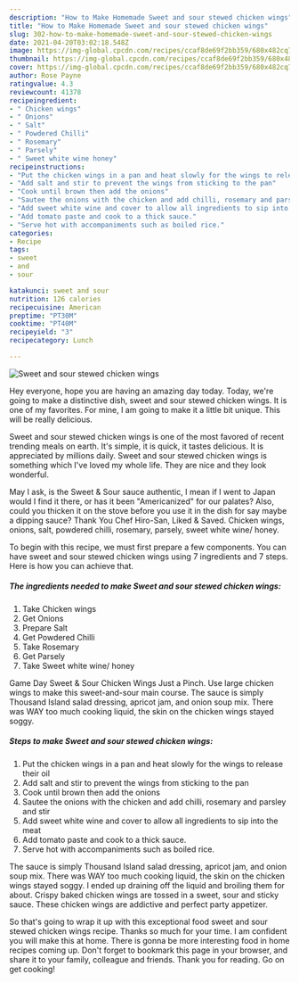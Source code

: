 ```yaml
---
description: "How to Make Homemade Sweet and sour stewed chicken wings"
title: "How to Make Homemade Sweet and sour stewed chicken wings"
slug: 302-how-to-make-homemade-sweet-and-sour-stewed-chicken-wings
date: 2021-04-20T03:02:18.548Z
image: https://img-global.cpcdn.com/recipes/ccaf8de69f2bb359/680x482cq70/sweet-and-sour-stewed-chicken-wings-recipe-main-photo.jpg
thumbnail: https://img-global.cpcdn.com/recipes/ccaf8de69f2bb359/680x482cq70/sweet-and-sour-stewed-chicken-wings-recipe-main-photo.jpg
cover: https://img-global.cpcdn.com/recipes/ccaf8de69f2bb359/680x482cq70/sweet-and-sour-stewed-chicken-wings-recipe-main-photo.jpg
author: Rose Payne
ratingvalue: 4.3
reviewcount: 41378
recipeingredient:
- " Chicken wings"
- " Onions"
- " Salt"
- " Powdered Chilli"
- " Rosemary"
- " Parsely"
- " Sweet white wine honey"
recipeinstructions:
- "Put the chicken wings in a pan and heat slowly for the wings to release their oil"
- "Add salt and stir to prevent the wings from sticking to the pan"
- "Cook until brown then add the onions"
- "Sautee the onions with the chicken and add chilli, rosemary and parsley and stir"
- "Add sweet white wine and cover to allow all ingredients to sip into the meat"
- "Add tomato paste and cook to a thick sauce."
- "Serve hot with accompaniments such as boiled rice."
categories:
- Recipe
tags:
- sweet
- and
- sour

katakunci: sweet and sour 
nutrition: 126 calories
recipecuisine: American
preptime: "PT30M"
cooktime: "PT40M"
recipeyield: "3"
recipecategory: Lunch

---
```



![Sweet and sour stewed chicken wings](https://img-global.cpcdn.com/recipes/ccaf8de69f2bb359/680x482cq70/sweet-and-sour-stewed-chicken-wings-recipe-main-photo.jpg)

Hey everyone, hope you are having an amazing day today. Today, we're going to make a distinctive dish, sweet and sour stewed chicken wings. It is one of my favorites. For mine, I am going to make it a little bit unique. This will be really delicious.

Sweet and sour stewed chicken wings is one of the most favored of recent trending meals on earth. It's simple, it is quick, it tastes delicious. It is appreciated by millions daily. Sweet and sour stewed chicken wings is something which I've loved my whole life. They are nice and they look wonderful.

May I ask, is the Sweet &amp; Sour sauce authentic, I mean if I went to Japan would I find it there, or has it been &#34;Americanized&#34; for our palates? Also, could you thicken it on the stove before you use it in the dish for say maybe a dipping sauce? Thank You Chef Hiro-San, Liked &amp; Saved. Chicken wings, onions, salt, powdered chilli, rosemary, parsely, sweet white wine/ honey.


To begin with this recipe, we must first prepare a few components. You can have sweet and sour stewed chicken wings using 7 ingredients and 7 steps. Here is how you can achieve that.

<!--inarticleads1-->

##### The ingredients needed to make Sweet and sour stewed chicken wings:

1. Take  Chicken wings
1. Get  Onions
1. Prepare  Salt
1. Get  Powdered Chilli
1. Take  Rosemary
1. Get  Parsely
1. Take  Sweet white wine/ honey


Game Day Sweet &amp; Sour Chicken Wings Just a Pinch. Use large chicken wings to make this sweet-and-sour main course. The sauce is simply Thousand Island salad dressing, apricot jam, and onion soup mix. There was WAY too much cooking liquid, the skin on the chicken wings stayed soggy. 

<!--inarticleads2-->

##### Steps to make Sweet and sour stewed chicken wings:

1. Put the chicken wings in a pan and heat slowly for the wings to release their oil
1. Add salt and stir to prevent the wings from sticking to the pan
1. Cook until brown then add the onions
1. Sautee the onions with the chicken and add chilli, rosemary and parsley and stir
1. Add sweet white wine and cover to allow all ingredients to sip into the meat
1. Add tomato paste and cook to a thick sauce.
1. Serve hot with accompaniments such as boiled rice.


The sauce is simply Thousand Island salad dressing, apricot jam, and onion soup mix. There was WAY too much cooking liquid, the skin on the chicken wings stayed soggy. I ended up draining off the liquid and broiling them for about. Crispy baked chicken wings are tossed in a sweet, sour and sticky sauce. These chicken wings are addictive and perfect party appetizer. 

So that's going to wrap it up with this exceptional food sweet and sour stewed chicken wings recipe. Thanks so much for your time. I am confident you will make this at home. There is gonna be more interesting food in home recipes coming up. Don't forget to bookmark this page in your browser, and share it to your family, colleague and friends. Thank you for reading. Go on get cooking!

